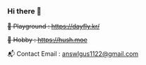 ### Hi there 👋

<!--
**MoonGHub/MoonGHub** is a ✨ _special_ ✨ repository because its `README.md` (this file) appears on your GitHub profile.

Here are some ideas to get you started:

- 🔭 I’m currently working on ...
- 🌱 I’m currently learning ...
- 👯 I’m looking to collaborate on ...
- 🤔 I’m looking for help with ...
- 💬 Ask me about ...
- 📫 How to reach me: ...
- 😄 Pronouns: ...
- ⚡ Fun fact: ...
-->

~~:tennis: Playground : https://dayfly.kr/~~

~~:space_invader: Hobby : https://hush.moe~~

:mailbox_with_mail: Contact Email : answlgus1122@gmail.com
